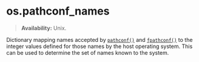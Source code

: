 # os.pathconf_names

> **Availability:** Unix.

Dictionary mapping names accepted by [`pathconf()`](/modules/os/pathconf.md) and [`fpathconf()`](/modules/os/fpathconf.md) to the integer values defined for those names by the host operating system. This can be used to determine the set of names known to the system.